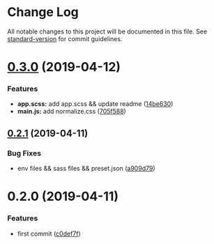 # Change Log

All notable changes to this project will be documented in this file. See [standard-version](https://github.com/conventional-changelog/standard-version) for commit guidelines.

# [0.3.0](https://git.100tal.com/jituan_kaifangpingtai_mofaxiao_ms-fe/vue-preset-pc/compare/v0.2.1...v0.3.0) (2019-04-12)


### Features

* **app.scss:** add app.scss && update readme ([14be630](https://git.100tal.com/jituan_kaifangpingtai_mofaxiao_ms-fe/vue-preset-pc/commits/14be630))
* **main.js:** add normalize.css ([705f588](https://git.100tal.com/jituan_kaifangpingtai_mofaxiao_ms-fe/vue-preset-pc/commits/705f588))



## [0.2.1](https://git.100tal.com/jituan_kaifangpingtai_mofaxiao_ms-fe/vue-preset-pc/compare/v0.2.0...v0.2.1) (2019-04-11)


### Bug Fixes

* env files && sass files && preset.json ([a909d79](https://git.100tal.com/jituan_kaifangpingtai_mofaxiao_ms-fe/vue-preset-pc/commits/a909d79))



# 0.2.0 (2019-04-11)


### Features

* first commit ([c0def7f](https://git.100tal.com/jituan_kaifangpingtai_mofaxiao_ms-fe/vue-preset-pc/commits/c0def7f))

